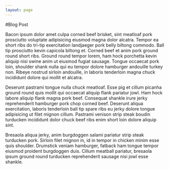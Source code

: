 ```yaml
---
layout: page
---
```


#Blog Post

Bacon ipsum dolor amet culpa corned beef brisket, sint meatloaf pork prosciutto voluptate adipisicing eiusmod magna dolor alcatra. Tempor ea short ribs do tri-tip exercitation landjaeger pork belly biltong commodo. Ball tip prosciutto kevin capicola biltong et. Corned beef et anim pork ground round short ribs. Ground round tempor lorem, ham hock porchetta kevin aliquip nisi swine anim ut eiusmod fugiat sausage. Tongue occaecat pork loin, shoulder shank nulla qui eu tempor dolore hamburger andouille turkey non. Ribeye nostrud sirloin andouille, in laboris tenderloin magna chuck incididunt dolore qui mollit et alcatra.

Deserunt pastrami tongue nulla chuck meatloaf. Esse pig et cillum picanha ground round quis mollit qui occaecat aliquip flank pariatur jowl. Ham hock labore aliquip flank magna pork beef. Consequat shankle irure jerky reprehenderit hamburger pork chop corned beef. Deserunt aliqua exercitation, laboris tenderloin ball tip spare ribs eu jerky dolore tongue adipisicing ut filet mignon cillum. Pastrami venison strip steak boudin turducken incididunt dolor chuck beef ribs enim short loin dolore aliquip sint.

Bresaola aliqua jerky, anim burgdoggen salami pariatur strip steak turducken pork. Sirloin filet mignon in, id in tempor in chicken minim esse quis shoulder. Drumstick veniam hamburger, fatback ham tongue tempor eiusmod proident burgdoggen duis. Cillum meatball pariatur, bresaola ipsum ground round turducken reprehenderit sausage nisi jowl esse shankle.
